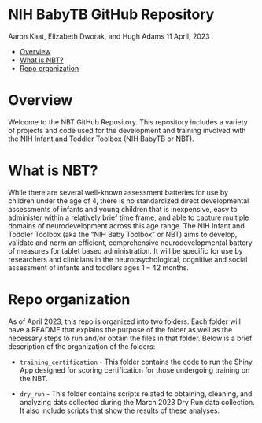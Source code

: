 NIH BabyTB GitHub Repository
================
Aaron Kaat, Elizabeth Dworak, and Hugh Adams
11 April, 2023

- <a href="#overview" id="toc-overview">Overview</a>
- <a href="#what-is-nbt" id="toc-what-is-nbt">What is NBT?</a>
- <a href="#repo-organization" id="toc-repo-organization">Repo
  organization</a>

# Overview

Welcome to the NBT GitHub Repository. This repository includes a variety
of projects and code used for the development and training involved with
the NIH Infant and Toddler Toolbox (NIH BabyTB or NBT).

# What is NBT?

While there are several well-known assessment batteries for use by
children under the age of 4, there is no standardized direct
developmental assessments of infants and young children that is
inexpensive, easy to administer within a relatively brief time frame,
and able to capture multiple domains of neurodevelopment across this age
range. The NIH Infant and Toddler Toolbox (aka the “NIH Baby Toolbox” or
NBT) aims to develop, validate and norm an efficient, comprehensive
neurodevelopmental battery of measures for tablet based administration.
It will be specific for use by researchers and clinicians in the
neuropsychological, cognitive and social assessment of infants and
toddlers ages 1 – 42 months.

# Repo organization

As of April 2023, this repo is organized into two folders. Each folder
will have a README that explains the purpose of the folder as well as
the necessary steps to run and/or obtain the files in that folder. Below
is a brief description of the organization of the folders:

- `training_certification` - This folder contains the code to run the
  Shiny App designed for scoring certification for those undergoing
  training on the NBT.

- `dry_run` - This folder contains scripts related to obtaining,
  cleaning, and analyzing dats collected during the March 2023 Dry Run
  data collection. It also include scripts that show the results of
  these analyses.
